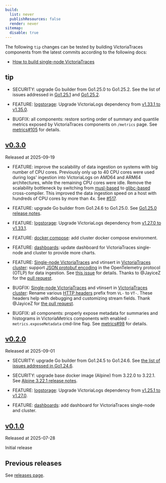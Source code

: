 ```yaml
---
build:
  list: never
  publishResources: false
  render: never
sitemap:
  disable: true
---
```

The following `tip` changes can be tested by building VictoriaTraces components from the latest commits according to the following docs:

* [How to build single-node VictoriaTraces](https://docs.victoriametrics.com/victoriatraces/#how-to-build-from-sources)

## tip

* SECURITY: upgrade Go builder from Go1.25.0 to Go1.25.2. See the list of issues addressed in [Go1.25.1](https://github.com/golang/go/issues?q=milestone%3AGo1.25.1%20label%3ACherryPickApproved) and [Go1.25.2](https://github.com/golang/go/issues?q=milestone%3AGo1.25.2%20label%3ACherryPickApproved).

* FEATURE: [logstorage](https://docs.victoriametrics.com/victorialogs/): Upgrade VictoriaLogs dependency from [v1.33.1 to v1.35.0](https://github.com/VictoriaMetrics/VictoriaLogs/compare/v1.33.1...v1.35.0).

* BUGFIX: all components: restore sorting order of summary and quantile metrics exposed by VictoriaTraces components on `/metrics` page. See [metrics#105](https://github.com/VictoriaMetrics/metrics/pull/105) for details.

## [v0.3.0](https://github.com/VictoriaMetrics/VictoriaTraces/releases/tag/v0.3.0)

Released at 2025-09-19

* FEATURE: improve the scalability of data ingestion on systems with big number of CPU cores. Previously only up to 40 CPU cores were used during logs' ingestion into VictoriaLogs on AMD64 and ARM64 architectures, while the remaining CPU cores were idle. Remove the scalability bottleneck by switching from [musl-based](https://wiki.musl-libc.org/) to [glibc-based](https://en.wikipedia.org/wiki/Glibc) cross-compiler. This improved the data ingestion speed on a host with hundreds of CPU cores by more than 4x. See [#517](https://github.com/VictoriaMetrics/VictoriaLogs/issues/517#issuecomment-3167039079).
* FEATURE: upgrade Go builder from Go1.24.6 to Go1.25.0. See [Go1.25.0 release notes](https://go.dev/doc/go1.25).
* FEATURE: [logstorage](https://docs.victoriametrics.com/victorialogs/): Upgrade VictoriaLogs dependency from [v1.27.0 to v1.33.1](https://github.com/VictoriaMetrics/VictoriaLogs/compare/v1.27.0...v1.33.1).
* FEATURE: [docker compose](https://github.com/VictoriaMetrics/VictoriaTraces/tree/master/deployment/docker): add cluster docker compose environment.
* FEATURE: [dashboards](https://github.com/VictoriaMetrics/VictoriaTraces/blob/master/dashboards): update dashboard for VictoriaTraces single-node and cluster to provide more charts.
* FEATURE: [Single-node VictoriaTraces](https://docs.victoriametrics.com/victoriatraces/) and vtinsert in [VictoriaTraces cluster](https://docs.victoriametrics.com/victoriatraces/cluster/): support [JSON protobuf encoding](https://opentelemetry.io/docs/specs/otlp/#json-protobuf-encoding) in the OpenTelemetry protocol (OTLP) for data ingestion. See [this issue](https://github.com/VictoriaMetrics/VictoriaTraces/issues/41) for details. Thanks to @JayiceZ for the [pull request](https://github.com/VictoriaMetrics/VictoriaTraces/pull/51).

* BUGFIX: [Single-node VictoriaTraces](https://docs.victoriametrics.com/victoriatraces/) and vtinsert in [VictoriaTraces cluster](https://docs.victoriametrics.com/victoriatraces/cluster/): Rename various [HTTP headers](https://docs.victoriametrics.com/victoriatraces/data-ingestion/#http-headers) prefix from `VL-` to `VT-`. These headers help with debugging and customizing stream fields. Thank @JayiceZ for [the pull request](https://github.com/VictoriaMetrics/VictoriaTraces/pull/56). 
* BUGFIX: all components: properly expose metadata for summaries and histograms in VictoriaMetrics components with enabled `-metrics.exposeMetadata` cmd-line flag. See [metrics#98](https://github.com/VictoriaMetrics/metrics/issues/98) for details.

## [v0.2.0](https://github.com/VictoriaMetrics/VictoriaTraces/releases/tag/v0.2.0)

Released at 2025-09-01

* SECURITY: upgrade Go builder from Go1.24.5 to Go1.24.6. See [the list of issues addressed in Go1.24.6](https://github.com/golang/go/issues?q=milestone%3AGo1.24.6+label%3ACherryPickApproved).
* SECURITY: upgrade base docker image (Alpine) from 3.22.0 to 3.22.1. See [Alpine 3.22.1 release notes](https://www.alpinelinux.org/posts/Alpine-3.19.8-3.20.7-3.21.4-3.22.1-released.html).

* FEATURE: [logstorage](https://docs.victoriametrics.com/victorialogs/): Upgrade VictoriaLogs dependency from [v1.25.1 to v1.27.0](https://github.com/VictoriaMetrics/VictoriaLogs/compare/v1.25.1...v1.27.0).
* FEATURE: [dashboards](https://github.com/VictoriaMetrics/VictoriaTraces/blob/master/dashboards): add dashboard for VictoriaTraces single-node and cluster. 

## [v0.1.0](https://github.com/VictoriaMetrics/VictoriaTraces/releases/tag/v0.1.0)

Released at 2025-07-28

Initial release

## Previous releases

See [releases page](https://github.com/VictoriaMetrics/VictoriaMetrics/releases).

